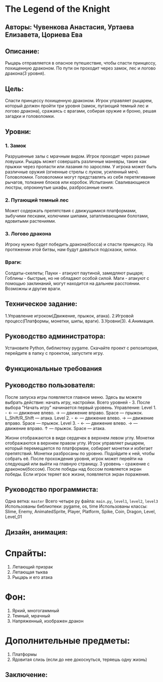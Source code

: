 # **The Legend of the Knight**
## **Авторы: Чувенкова Анастасия, Уртаева Елизавета, Цориева Ева**
## **Описание:**
Рыцарь отправляется в опасное путешествие, чтобы спасти принцессу, похищенную драконом. По пути он проходит через замок, лес и логово дракона(3 уровня).
## **Цель:**
Спасти принцессу похищенную драконом.
Игрок управляет рыцарем, который должен пройти три уровня (замок, пугающий темный лес и логово дракона), сражаясь с врагами, собирая оружие и броню, решая загадки и головоломки. 
## **Уровни:**
### 1. Замок
Разрушенные залы с мрачным видом. Игрок проходит через разные ловушки. Рыцарь может совершать различные маневры, такие как прыжки через пропасти или лазания по зарослям. У игрока может быть различные оружия (огненные стрелы с луком, усиленный меч).
Головоломки.
Головоломки могут представлять из себя перетягивание рычагов, толкание блоков или коробок.
Испытания:
Сваливающиеся люстры, опрокинутые шкафы, разбросанные книги.
### 2. Пугающий темный лес
Может содержать препятствия с движущимися платформами, зыбучими песками, колючими шипами, затапливающими болотами, ядовитыми растениями. 
### 3. Логово дракона
Игроку нужно будет победить дракона(босса) и спасти принцессу. На протяжении этой битвы, нам будут даваться подсказки, хилки. 

### Враги:
Солдаты-скелеты;
Пауки - атакуют паутиной, замедляют рыцаря;
Гоблины - быстрые, но не обладают особой силой.
Маги - атакуют с помощью заклинаний, могут находится на дальнем расстоянии.
Возможны и другие враги.

## Техническое задание:
1.Управление игроком(Движение, прыжок, атака).
2.Игровой процесс(Платформы, монетки, шипы, враги).
3.Уровни(3).
4.Анимация.

## Руководство администратора:
Установите Python, библиотеку pygame.
Скачайте проект с репозитория, перейдите в папку с проектом, запустите игру.

## Функциональные требования



## Руководство пользователя:
После запуска игры появляется главное меню. Здесь вы можете выбрать действие: начать игру, настройки. Всего уровней - 3.
После выбора "Начать игру" начинается первый уровень.
Управление:
Level 1. - 
  ← — движение влево.
  → — движение вправо.
  Space — прыжок.
  L_Shift/R_Shift — атака.
Level 2. - 
  ← — движение влево.
  → — движение вправо.
  Space — прыжок.
Level 3. - 
  ← — движение влево.
  → — движение вправо.
  ↑ — прыжок.
  Space — атака.
  
Жизни отображаются в виде сердечек в верхнем левом углу.
Монетки отображаются в верхнем правом углу.
Игрок управляет рыцарем, который перемещается по платформам, собирает монетки и избегает препятствий.
Монетки разбросаны по уровню. Подойдите к ней, чтобы собрать её.
После прохождения уровня, игрок может перейти на следующий или выйти на главную страницу.
3 уровень - сражение с драконом(боссом).
После победы над боссом появляется экран победы. Если игрок теряет все жизни, появляется экран поражения.

## Руководство программиста:
Одна ветка: ```master```
Всего четыре py файла: ```main.py```, ```level1```, ```level2```, ```level3``` 
Использованы библиотеки: pygame, os, time
Использованы классы: Slime, Enemy, AnimatedSprite, Player, Platform, Spike, Coin, Dragon, Level, Level_01

## Дизайн, анимация:
# Спрайты:
1. Летающий призрак
2. Летающая тыква
4. Рыцарь и его атака
# Фон:
1. Яркий, многогаммный
2. Темный, мрачный
3. Напряженный, изображен дракон
# Дополнительные предметы:
1. Платформы
2. Ядовитая слизь (если до нее докоснуться, теряешь одну жизнь)


## Заключение:
